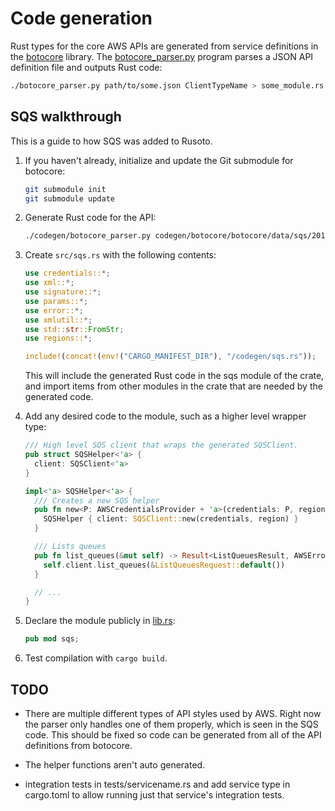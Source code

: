 # Code generation

Rust types for the core AWS APIs are generated from service definitions in the
[botocore](https://github.com/boto/botocore) library. The [botocore_parser.py](botocore_parser.py)
program parses a JSON API definition file and outputs Rust code:

```bash
./botocore_parser.py path/to/some.json ClientTypeName > some_module.rs
```

## SQS walkthrough

This is a guide to how SQS was added to Rusoto.

1.  If you haven't already, initialize and update the Git submodule for botocore:

    ```bash
    git submodule init
    git submodule update
    ```

2.  Generate Rust code for the API:

    ```bash
    ./codegen/botocore_parser.py codegen/botocore/botocore/data/sqs/2012-11-05/service-2.json SQSClient > codegen/sqs.rs
    ```

3.  Create `src/sqs.rs` with the following contents:

    ```rust
    use credentials::*;
    use xml::*;
    use signature::*;
    use params::*;
    use error::*;
    use xmlutil::*;
    use std::str::FromStr;
    use regions::*;

    include!(concat!(env!("CARGO_MANIFEST_DIR"), "/codegen/sqs.rs"));
    ```

    This will include the generated Rust code in the sqs module of the crate, and import items
    from other modules in the crate that are needed by the generated code.

4.  Add any desired code to the module, such as a higher level wrapper type:

    ```rust
    /// High level SQS client that wraps the generated SQSClient.
    pub struct SQSHelper<'a> {
      client: SQSClient<'a>
    }

    impl<'a> SQSHelper<'a> {
      /// Creates a new SQS helper
      pub fn new<P: AWSCredentialsProvider + 'a>(credentials: P, region:&'a Region) -> SQSHelper<'a> {
        SQSHelper { client: SQSClient::new(credentials, region) }
      }

      /// Lists queues
      pub fn list_queues(&mut self) -> Result<ListQueuesResult, AWSError> {
        self.client.list_queues(&ListQueuesRequest::default())
      }

      // ...
    }
    ```

5.  Declare the module publicly in [lib.rs](../src/lib.rs):

    ```rust
    pub mod sqs;
    ```

6.  Test compilation with `cargo build`.

## TODO

* There are multiple different types of API styles used by AWS.  Right now the parser
only handles one of them properly, which is seen in the SQS code.  This should be
fixed so code can be generated from all of the API definitions from botocore.

* The helper functions aren't auto generated.

* integration tests in tests/servicename.rs and add service type in cargo.toml to
allow running just that service's integration tests.
